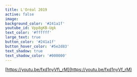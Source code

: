 ```yaml
---
title: L'Oréal 2019
active: false
image:
background_color: '#241a1f'
youtube_id: Vpp8gKB-Ugk
text_color: '#ffffff'
large_text: true
button_color: '#241a1f'
button_hover_color: '#5e2d83'
text_shadow: true
text_shadow_color: '#000000'
---
```


[https://youtu.be/fxd1nyVf\_rM](https://youtu.be/fxd1nyVf_rM)